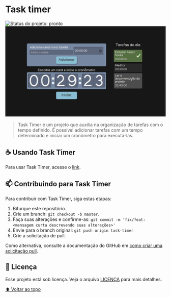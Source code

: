 <div id="start" />

# Task timer

<img src="https://img.shields.io/badge/status-done-green" alt="Status do projeto: pronto" />

<img src="./.github/preview.png" alt="Preview do projeto" />

> Task Timer é um projeto que auxilia na organização de tarefas com o tempo definido. É possível adicionar tarefas com um tempo determinado e iniciar um cronômetro para executá-las.


## ☕ Usando Task Timer

Para usar Task Timer, acesse o [link](https://study-timer-blush.vercel.app/).

## 📫 Contribuindo para Task Timer

Para contribuir com Task Timer, siga estas etapas:

1. Bifurque este repositório.
2. Crie um branch: `git checkout -b master`.
3. Faça suas alterações e confirme-as: `git commit -m 'fix/feat: <mensagem curta descrevendo suas alterações>'`
4. Envie para o branch original: `git push origin task-timer`
5. Crie a solicitação de pull.

Como alternativa, consulte a documentação do GitHub em [como criar uma solicitação pull](https://help.github.com/en/github/collaborating-with-issues-and-pull-requests/creating-a-pull-request).

## 📝 Licença

Esse projeto está sob licença. Veja o arquivo [LICENÇA](LICENSE.md) para mais detalhes.

[⬆ Voltar ao topo](#start)
